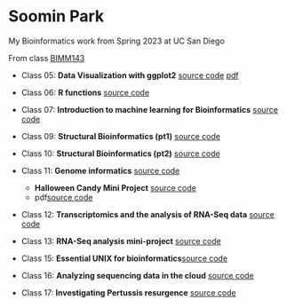 # Soomin Park
My Bioinformatics work from Spring 2023 at UC San Diego

From class [BIMM143](https://bioboot.github.io/bimm143_S23/)

- Class 05: **Data Visualization with ggplot2** [source code](https://github.com/soominpark33/bimm143/blob/main/class05/class05.qmd) [pdf](https://github.com/soominpark33/bimm143/blob/main/class05/class05.pdf)

- Class 06: **R functions** [source code](https://github.com/soominpark33/bimm143/blob/main/class06/class6.qmd)

- Class 07: **Introduction to machine learning for Bioinformatics** [source code](https://github.com/soominpark33/bimm143/blob/main/class07/class07.qmd)

- Class 09: **Structural Bioinformatics (pt1)** [source code](https://github.com/soominpark33/bimm143/blob/main/class09/class9.qmd)

- Class 10: **Structural Bioinformatics (pt2)** [source code](https://github.com/soominpark33/bimm143/blob/main/class10/class10.qmd)

- Class 11: **Genome informatics** [source code](https://github.com/soominpark33/bimm143/blob/main/class11online/genomeinformatics.qmd)
   
   - **Halloween Candy Mini Project** [source code](https://github.com/soominpark33/bimm143/blob/main/Class11/halloweencandy.qmd)
   - pdf[source code](https://github.com/soominpark33/bimm143/blob/main/Class11/halloweencandy.pdf)

- Class 12: **Transcriptomics and the analysis of RNA-Seq data** [source code](https://github.com/soominpark33/bimm143/blob/main/class12/class12.qmd)

- Class 13: **RNA-Seq analysis mini-project** [source code](https://github.com/soominpark33/bimm143/blob/main/Class13/Class13.qmd)

- Class 15: **Essential UNIX for bioinformatics**[source code](https://github.com/soominpark33/bimm143/blob/main/class15/homework15.qmd)

- Class 16: **Analyzing sequencing data in the cloud** [source code](https://github.com/soominpark33/bimm143/blob/main/lab16ec/lab16ec.qmd)

- Class 17: **Investigating Pertussis resurgence** [source code](https://github.com/soominpark33/bimm143/blob/main/class17pertussis/Pertussis.qmd)
